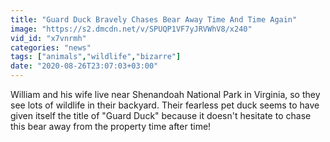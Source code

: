```yaml
---
title: "Guard Duck Bravely Chases Bear Away Time And Time Again"
image: "https://s2.dmcdn.net/v/SPUQP1VF7yJRVWhV8/x240"
vid_id: "x7vnrmh"
categories: "news"
tags: ["animals","wildlife","bizarre"]
date: "2020-08-26T23:07:03+03:00"
---
```

William and his wife live near Shenandoah National Park in Virginia, so they see lots of wildlife in their backyard. Their fearless pet duck seems to have given itself the title of &quot;Guard Duck&quot; because it doesn't hesitate to chase this bear away from the property time after time!
